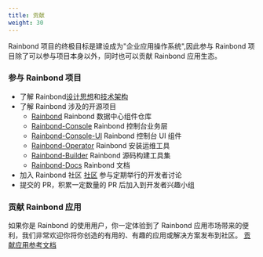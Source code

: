 ```yaml
---
title: 贡献
weight: 30
---
```


Rainbond 项目的终极目标是建设成为"企业应用操作系统",因此参与 Rainbond 项目除了可以参与项目本身以外，同时也可以贡献 Rainbond 应用生态。

### 参与 Rainbond 项目

- 了解 Rainbond[设计思想](../../architecture/design-concept/)和[技术架构](../../architecture)
- 了解 Rainbond 涉及的开源项目
  - [Rainbond](https://github.com/goodrain/rainbond) Rainbond 数据中心组件仓库
  - [Rainbond-Console](https://github.com/goodrain/rainbond-console) Rainbond 控制台业务层
  - [Rainbond-Console-UI](https://github.com/goodrain/rainbond-ui) Rainbond 控制台 UI 组件
  - [Rainbond-Operator](https://github.com/goodrain/rainbond-operator) Rainbond 安装运维工具
  - [Rainbond-Builder](https://github.com/goodrain/builder) Rainbond 源码构建工具集
  - [Rainbond-Docs](https://github.com/goodrain/rainbond-docs) Rainbond 文档
- 加入 Rainbond 社区 [社区](https://t.goodrain.com) 参与定期举行的开发者讨论
- 提交的 PR，积累一定数量的 PR 后加入到开发者兴趣小组

### 贡献 Rainbond 应用

如果你是 Rainbond 的使用用户，你一定体验到了 Rainbond 应用市场带来的便利，我们非常欢迎你将你创造的有用的、有趣的应用或解决方案发布到社区。
[贡献应用参考文档](http://t.goodrain.com/t/rainbond/486)
